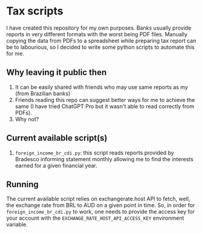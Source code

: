# Tax scripts

I have created this repository for my own purposes. Banks usually provide reports in very different formats with the worst being PDF files.
Manually copying the data from PDFs to a spreadsheet while preparing tax report can be to labourious, so I decided to write some python scripts to automate this for me.

## Why leaving it public then

1. It can be easily shared with friends who may use same reports as my (from Brazilian banks)
2. Friends reading this repo can suggest better ways for me to achieve the same (I have tried ChatGPT Pro but it wasn't able to read correctly from PDFs).
3. Why not?

## Current available script(s)

1. `foreign_income_br_cdi.py`: this script reads reports provided by Bradesco informing statement monthly allowing me to find the interests earned for a given financial year.

## Running

The current available script relies on exchangerate.host API to fetch, well, the exchange rate from BRL to AUD on a given point in time.
So, in order for `foreign_income_br_cdi.py` to work, one needs to provide the access key for your account with the `EXCHANGE_RATE_HOST_API_ACCESS_KEY` environment variable.

 

